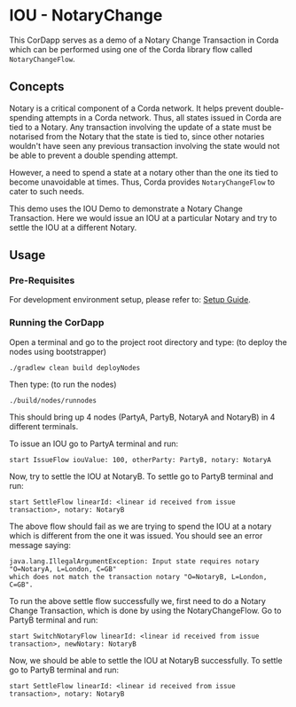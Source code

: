 # IOU - NotaryChange 

This CorDapp serves as a demo of a Notary Change Transaction in Corda which can be performed 
using one of the Corda library flow called `NotaryChangeFlow`.

## Concepts

Notary is a critical component of a Corda network. It helps prevent double-spending 
attempts in a Corda network. Thus, all states issued in Corda are tied to a Notary. 
Any transaction involving the update of a state must be notarised from the Notary 
that the state is tied to, since other notaries wouldn't have seen any previous 
transaction involving the state would not be able to prevent a double spending 
attempt.

However, a need to spend a state at a notary other than the one its tied to 
become unavoidable at times. Thus, Corda provides `NotaryChangeFlow` to cater to such 
needs.

This demo uses the IOU Demo to demonstrate a Notary Change Transaction. Here we would 
issue an IOU at a particular Notary and try to settle the IOU at a different Notary.


## Usage


### Pre-Requisites

For development environment setup, please refer to: [Setup Guide](https://docs.r3.com/en/platform/corda/4.10/community/getting-set-up.html).

### Running the CorDapp

Open a terminal and go to the project root directory and type: (to deploy the 
nodes using bootstrapper)
```
./gradlew clean build deployNodes
```
Then type: (to run the nodes)
```
./build/nodes/runnodes
```
This should bring up 4 nodes (PartyA, PartyB, NotaryA and NotaryB) in 4 different terminals.


To issue an IOU go to PartyA terminal and run:
```
start IssueFlow iouValue: 100, otherParty: PartyB, notary: NotaryA
```

Now, try to settle the IOU at NotaryB. To settle go to PartyB terminal and run:
```
start SettleFlow linearId: <linear id received from issue transaction>, notary: NotaryB
```

The above flow should fail as we are trying to spend the IOU at a notary which is 
different from  the one it was issued. You should see an error message saying:

```
java.lang.IllegalArgumentException: Input state requires notary "O=NotaryA, L=London, C=GB" 
which does not match the transaction notary "O=NotaryB, L=London, C=GB".
```

To run the above settle flow successfully we, first need to do a Notary Change Transaction,
which is done by using the NotaryChangeFlow. Go to PartyB terminal and run:

```
start SwitchNotaryFlow linearId: <linear id received from issue transaction>, newNotary: NotaryB
```

Now, we should be able to settle the IOU at NotaryB successfully. To settle go to PartyB terminal and run:
```
start SettleFlow linearId: <linear id received from issue transaction>, notary: NotaryB
```
